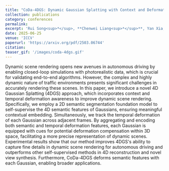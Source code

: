 ```yaml
---
title: "CoDa-4DGS: Dynamic Gaussian Splatting with Context and Deformation Awareness for Autonomous Driving"
collection: publications
category: conferences
permalink: 
excerpt: 'Rui Song<sup>*</sup>, **Chenwei Liang<sup>*</sup>**, Yan Xia, Walter Zimmer, Hu Cao, Holger Caesar, Andreas Festag, Alois Knoll'
date: 2025-06-25
venue: 'ICCV'
paperurl: 'https://arxiv.org/pdf/2503.06744'
citation: 
teaser_gif: '/images/coda-4dgs.gif'
---
```


Dynamic scene rendering opens new avenues in autonomous driving by enabling closed-loop simulations with photorealistic data, which is crucial for validating end-to-end algorithms. However, the complex and highly dynamic nature of traffic environments presents significant challenges in accurately rendering these scenes. In this paper, we introduce a novel 4D Gaussian Splatting (4DGS) approach, which incorporates context and temporal deformation awareness to improve dynamic scene rendering. Specifically, we employ a 2D semantic segmentation foundation model to self-supervise the 4D semantic features of Gaussians, ensuring meaningful contextual embedding. Simultaneously, we track the temporal deformation of each Gaussian across adjacent frames. By aggregating and encoding both semantic and temporal deformation features, each Gaussian is equipped with cues for potential deformation compensation within 3D space, facilitating a more precise representation of dynamic scenes. Experimental results show that our method improves 4DGS's ability to capture fine details in dynamic scene rendering for autonomous driving and outperforms other self-supervised methods in 4D reconstruction and novel view synthesis. Furthermore, CoDa-4DGS deforms semantic features with each Gaussian, enabling broader applications.
